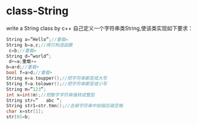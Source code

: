 # class-String
write a String class by c++
自己定义一个字符串类String,使该类实现如下要求：</br>
```cpp
String a=”Hello”;//重载=
String b=a,c;//拷贝构造函数
 c=b;//重载=
String d=”world”;
 d+=a;重载+=
b=a+d;//重载+
bool f=a>d;//重载+
String e=a.toupper();//把字符串都变成大写
String f=a.tolower();//把字符串都变成小写
String m=”123”;
int x=int(m);//把数字字符串强转成整型
String str=”   abc “;
String str1=str.tmn();//去掉字符串中前缀后缀空格
char x=str[1];
str[0]=b;
```
